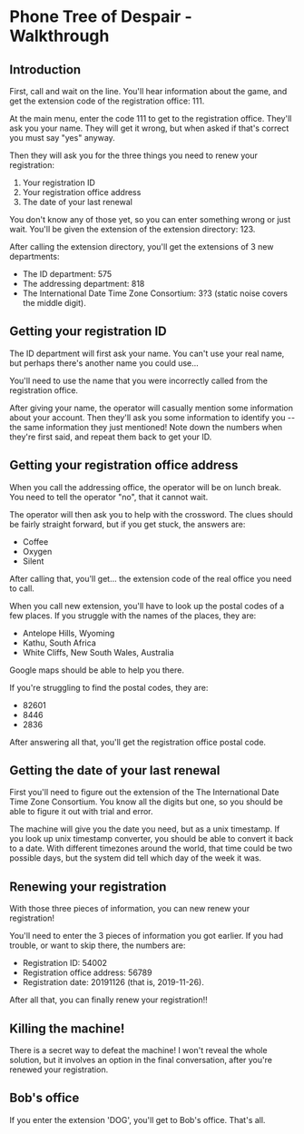 # Phone Tree of Despair - Walkthrough

## Introduction

First, call and wait on the line. You'll hear information about the game, and get the extension code of the registration office: 111.

At the main menu, enter the code 111 to get to the registration office. They'll ask you your name. They will get it wrong, but when asked if that's correct you must say "yes" anyway.

Then they will ask you for the three things you need to renew your registration:

1. Your registration ID
2. Your registration office address
3. The date of your last renewal

You don't know any of those yet, so you can enter something wrong or just wait. You'll be given the extension of the extension directory: 123.

After calling the extension directory, you'll get the extensions of 3 new departments:

- The ID department: 575
- The addressing department: 818
- The International Date Time Zone Consortium: 3?3 (static noise covers the middle digit).

## Getting your registration ID

The ID department will first ask your name. You can't use your real name, but perhaps there's another name you could use...

You'll need to use the name that you were incorrectly called from the registration office.

After giving your name, the operator will casually mention some information about your account. Then they'll ask you some information to identify you -- the same information they just mentioned! Note down the numbers when they're first said, and repeat them back to get your ID.

## Getting your registration office address

When you call the addressing office, the operator will be on lunch break. You need to tell the operator "no", that it cannot wait.

The operator will then ask you to help with the crossword. The clues should be fairly straight forward, but if you get stuck, the answers are:

- Coffee
- Oxygen
- Silent

After calling that, you'll get... the extension code of the real office you need to call.

When you call new extension, you'll have to look up the postal codes of a few places. If you struggle with the names of the places, they are:

- Antelope Hills, Wyoming
- Kathu, South Africa
- White Cliffs, New South Wales, Australia

Google maps should be able to help you there.

If you're struggling to find the postal codes, they are:

- 82601
- 8446
- 2836

After answering all that, you'll get the registration office postal code.

## Getting the date of your last renewal

First you'll need to figure out the extension of the The International Date Time Zone Consortium. You know all the digits but one, so you should be able to figure it out with trial and error.

The machine will give you the date you need, but as a unix timestamp. If you look up unix timestamp converter, you should be able to convert it back to a date. With different timezones around the world, that time could be two possible days, but the system did tell which day of the week it was.

## Renewing your registration

With those three pieces of information, you can new renew your registration!

You'll need to enter the 3 pieces of information you got earlier. If you had trouble, or want to skip there, the numbers are:

- Registration ID: 54002
- Registration office address: 56789
- Registration date: 20191126 (that is, 2019-11-26).

After all that, you can finally renew your registration!!

## Killing the machine!

There is a secret way to defeat the machine! I won't reveal the whole solution, but it involves an option in the final conversation, after you're renewed your registration.

## Bob's office

If you enter the extension 'DOG', you'll get to Bob's office. That's all.
